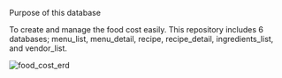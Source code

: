 Purpose of this database

To create and manage the food cost easily.
This repository includes 6 databases; menu_list, menu_detail, recipe, recipe_detail, ingredients_list, and vendor_list.


![food_cost_erd](https://github.com/user-attachments/assets/469eb937-7246-4511-986b-c7ef0454787d)
